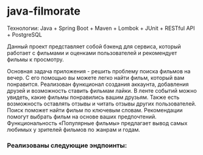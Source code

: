 # java-filmorate


Технологии: Java + Spring Boot + Maven + Lombok + JUnit + RESTful API + PostgreSQL


Данный проект представляет собой бэкенд для сервиса, который работает с фильмами и оценками пользователей и рекомендует фильмы к просмотру.

Основная задача приложения - решить проблему поиска фильмов на вечер. С его помощью вы можете легко найти фильм, который вам понравится. Реализован функционал создания аккаунта, добавления друзей и возможность ставить фильмам лайки. В ленте событий можно увидеть, какие фильмы понравились вашим друзьям. Также есть возможность оставлять отзывы и читать отзывы других пользователей. Поиск поможет найти фильм по ключевым словам. Рекомендации помогут выбрать фильм на основе ваших предпочтений. Функциональность «Популярные фильмы» предлагает вывод самых любимых у зрителей фильмов по жанрам и годам.

### Реализованы следующие эндпоинты:
